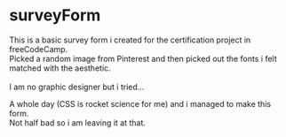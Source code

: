 # surveyForm
This is a basic survey form i created for the certification project in freeCodeCamp.<br>
Picked a random image from Pinterest and then picked out the fonts i felt matched with the aesthetic.<br><br>
I am no graphic designer but i tried...

A whole day (CSS is rocket science for me) and i managed to make this form.<br>
Not half bad so i am leaving it at that.

